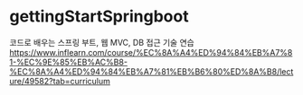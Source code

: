 # gettingStartSpringboot
코드로 배우는 스프링 부트, 웹 MVC, DB 접근 기술 연습
https://www.inflearn.com/course/%EC%8A%A4%ED%94%84%EB%A7%81-%EC%9E%85%EB%AC%B8-%EC%8A%A4%ED%94%84%EB%A7%81%EB%B6%80%ED%8A%B8/lecture/49582?tab=curriculum
